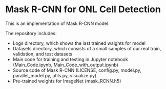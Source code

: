 # Mask R-CNN for ONL Cell Detection

This is an implementation of Mask R-CNN model.

The repository includes:
* Logs directory, which shows the last trained waights for model
* Datasets directory, which consists of a small samples of our real train, validation, and test datasets
* Main code for training and testing in Jupyter notebook (Main_Code.ipynb, Main_Code_with_output.ipynb)
* Source code of Mask R-CNN (LICENSE, config.py, model.py, parallel_model.py, utils.py, visualize.py).
* Pre-trained weights for ImageNet (mask_RCNN.h5)
